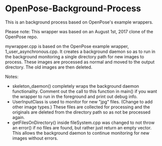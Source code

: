 # OpenPose-Background-Process
This is an background process based on OpenPose's example wrappers.

Please note: This wrapper was based on an August 1st, 2017 clone of the OpenPose repo. 

mywrapper.cpp is based on the OpenPose example wrapper, 1_user_asynchronous.cpp. It creates a background daemon so as to run in the background monitoring a single directory path for new images to process. These images are processed as normal and moved to the output directory. The old images are then deleted.

Notes:
- skeleton_daemon() completely wraps the background daemon functionality. Comment out the call to this function in main() if you want the wrapper to run in the foreground and print out debug info.
- UserInputClass is used to monitor for new "jpg" files. (Change to add other image types.) These files are collected for processing and the originals are deleted from the directory path so as not be processed again.
- getFilesOnDirectory() inside fileSystem.cpp was changed to not throw an error() if no files are found, but rather just return an empty vector. This allows the background daemon to continue monitoring for new images without errors.

